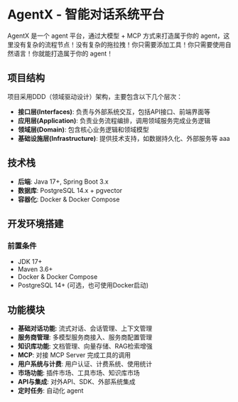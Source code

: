 # AgentX - 智能对话系统平台

AgentX 是一个 agent 平台，通过大模型 + MCP 方式来打造属于你的 agent，这里没有复杂的流程节点！没有复杂的拖拉拽！你只需要添加工具！你只需要使用自然语言！你就能打造属于你的 agent！

## 项目结构

项目采用DDD（领域驱动设计）架构，主要包含以下几个层次：

- **接口层(Interfaces)**: 负责与外部系统交互，包括API接口、前端界面等
- **应用层(Application)**: 负责业务流程编排，调用领域服务完成业务逻辑
- **领域层(Domain)**: 包含核心业务逻辑和领域模型
- **基础设施层(Infrastructure)**: 提供技术支持，如数据持久化、外部服务等  aaa

## 技术栈

- **后端**: Java 17+, Spring Boot 3.x
- **数据库**: PostgreSQL 14.x + pgvector
- **容器化**: Docker & Docker Compose

## 开发环境搭建

### 前置条件

- JDK 17+
- Maven 3.6+
- Docker & Docker Compose
- PostgreSQL 14+ (可选，也可使用Docker启动)

## 功能模块

- **基础对话功能**: 流式对话、会话管理、上下文管理
- **服务商管理**: 多模型服务商接入、服务商配置管理
- **知识库功能**: 文档管理、向量存储、RAG检索增强
- **MCP**: 对接 MCP Server 完成工具的调用
- **用户系统与计费**: 用户认证、计费系统、使用统计
- **市场功能**: 插件市场、工具市场、知识库市场
- **API与集成**: 对外API、SDK、外部系统集成
- **定时任务**: 自动化 agent
